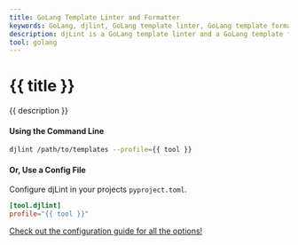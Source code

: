 ```yaml
---
title: GoLang Template Linter and Formatter
keywords: GoLang, djlint, GoLang template linter, GoLang template formatter, format GoLang templates
description: djLint is a GoLang template linter and a GoLang template formatter! Take advantage of the pre-build profile when linting and formatting your templates with djLint.
tool: golang
---
```


# {{ title }}

{{ description }}

#### Using the Command Line

```bash
djlint /path/to/templates --profile={{ tool }}
```

#### Or, Use a Config File

Configure djLint in your projects `pyproject.toml`.

```toml
[tool.djlint]
profile="{{ tool }}"
```

<div class="box notification is-info is-light">
    <span class="icon is-large"><i class="fas fa-2x fa-arrow-circle-right"></i></span><div class="my-auto ml-3 is-inline-block"><a href="/docs/configuration/">Check out the configuration guide for all the options!</a></div>
</div>
